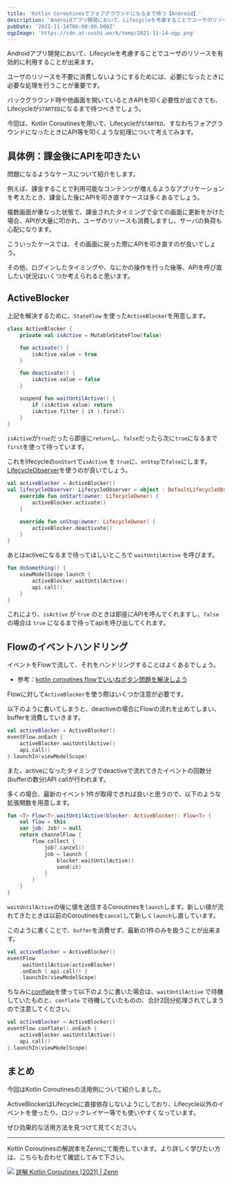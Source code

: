 ```yaml
---
title: 'Kotlin Coroutinesでフォアグラウンドになるまで待つ【Android】'
description: 'Androidアプリ開発において、Lifecycleを考慮することでユーザのリソースを有効的に利用することが出来ます。\nユーザのリソースを不要に消費しないようにするためには、必要になったときに必要な処理を行うことが重要です。\nバックグラウンド時や他画面を開いているときAPIを叩く必要性が出てきても、LifecycleがSTARTEDになるまで待つべきでしょう。\n今回は、Kotlin Coroutinesを用いて、LifecycleがSTARTED、すなわちフォアグラウンドになったときにAPI等を叩くような処理について考えてみます。'
pubDate: '2021-11-14T06:00:00.000Z'
ogpImage: 'https://cdn.at-sushi.work/temp/2021-11-14-ogp.png'
---
```


Androidアプリ開発において、Lifecycleを考慮することでユーザのリソースを有効的に利用することが出来ます。

ユーザのリソースを不要に消費しないようにするためには、必要になったときに必要な処理を行うことが重要です。

バックグラウンド時や他画面を開いているときAPIを叩く必要性が出てきても、Lifecycleが`STARTED`になるまで待つべきでしょう。

今回は、Kotlin Coroutinesを用いて、Lifecycleが`STARTED`、すなわちフォアグラウンドになったときにAPI等を叩くような処理について考えてみます。

## 具体例：課金後にAPIを叩きたい
問題になるようなケースについて紹介をします。

例えば、課金することで利用可能なコンテンツが増えるようなアプリケーションを考えたとき、課金した後にAPIを叩き直すケースは多くあるでしょう。

複数画面が重なった状態で、課金されたタイミングで全ての画面に更新をかけた場合、APIが大量に叩かれ、ユーザのリソースも消費しますし、サーバの負荷も心配になります。

こういったケースでは、その画面に戻った際にAPIを叩き直すのが良いでしょう。

その他、ログインしたタイミングや、なにかの操作を行った後等、APIを呼び直したい状況はいくつか考えられると思います。

## ActiveBlocker
上記を解決するために、`StateFlow` を使った`ActiveBlocker`を用意します。

```kotlin
class ActiveBlocker {
    private val isActive = MutableStateFlow(false)

    fun activate() {
        isActive.value = true
    }

    fun deactivate() {
        isActive.value = false
    }

    suspend fun waitUntilActive() {
        if (isActive.value) return
        isActive.filter { it }.first()
    }
}
```

`isActive`が`true`だったら即座に`return`し、`false`だったら次に`true`になるまで`first`を使って待っています。

これをlifecycleの`onStart`で`isActive` を `true`に、`onStop`で`false`にします。[LifecycleObserver](https://developer.android.com/reference/androidx/lifecycle/LifecycleObserver)を使うのが良いでしょう。

```kotlin
val activeBlocker = ActiveBlocker()
val lifecycleObserver: LifecycleObserver = object : DefaultLifecycleObserver {
    override fun onStart(owner: LifecycleOwner) {
        activeBlocker.activate()
    }

    override fun onStop(owner: LifecycleOwner) {
        activeBlocker.deactivate()
    }
}
```

あとはactiveになるまで待ってほしいところで `waitUntilActive` を呼びます。

```kotlin
fun doSomething() {
    viewModelScope.launch {
        activeBlocker.waitUntilActive()
        api.call()
    }
}
```

これにより、`isActive` が `true` のときは即座にAPIを呼んでくれますし、`false` の場合は `true` になるまで待ってapiを呼び出してくれます。

## Flowのイベントハンドリング
イベントをFlowで流して、それをハンドリングすることはよくあるでしょう。

* 参考：[kotlin coroutines flowでいいねボタン問題を解決しよう](https://at-sushi.work/blog/7)

Flowに対して`ActiveBlocker`を使う際はいくつか注意が必要です。

以下のように書いてしまうと、deactiveの場合にFlowの流れを止めてしまい、bufferを消費していきます。

```kotlin
val activeBlocker = ActiveBlocker()
eventFlow.onEach {
    activeBlocker.waitUntilActive()
    api.call()
}.launchIn(viewModelScope)
```

また、activeになったタイミングでdeactiveで流れてきたイベントの回数分(bufferの数分)API callが行われます。

多くの場合、最新のイベント1件が取得できれば良いと思うので、以下のような拡張関数を用意します。

```kotlin
fun <T> Flow<T>.waitUntilActive(blocker: ActiveBlocker): Flow<T> {
    val flow = this
    var job: Job? = null
    return channelFlow {
        flow.collect {
            job?.cancel()
            job = launch {
                blocker.waitUntilActive()
                send(it)
            }
        }
    }
}
```

`waitUntilActive`の後に値を送信するCoroutinesを`launch`します。新しい値が流れてきたときは以前のCoroutinesを`cancel`して新しく`launch`し直しています。

このように書くことで、`buffer`を消費せず、最新の1件のみを扱うことが出来ます。

```kotlin
val activeBlocker = ActiveBlocker()
eventFlow
    .waitUntilActive(activeBlocker)
    .onEach { api.call() }
    .launchIn(viewModelScope)
```

ちなみに[conflate](https://kotlin.github.io/kotlinx.coroutines/kotlinx-coroutines-core/kotlinx.coroutines.flow/conflate.html)を使って以下のように書いた場合は、`waitUntilActive` で待機していたものと、`conflate` で待機していたものの、合計2回分処理されてしまうので注意してください。

```kotlin
val activeBlocker = ActiveBlocker()
eventFlow.conflate().onEach {
    activeBlocker.waitUntilActive()
    api.call()
}.launchIn(viewModelScope)
```

## まとめ
今回はKotlin Coroutinesの活用例について紹介しました。

ActiveBlockerはLifecycleに直接依存しないようにしており、Lifecycle以外のイベントを使ったり、ロジックレイヤー等でも使いやすくなっています。

ぜひ効果的な活用方法を見つけて見てください。

---

Kotlin Coroutinesの解説本をZennにて販売しています。より詳しく学びたい方は、こちらも合わせて確認してみて下さい。

[![](https://cdn.at-sushi.work/temp/zenn-coroutines-pr.png)](https://zenn.dev/at_sushi_at/books/edf63219adfc31)
[詳解 Kotlin Coroutines \[2021\] | Zenn](https://zenn.dev/at_sushi_at/books/edf63219adfc31)